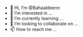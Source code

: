 - 👋 Hi, I’m @Bahaaldeenn
- 👀 I’m interested in ...
- 🌱 I’m currently learning ...
- 💞️ I’m looking to collaborate on ...
- 📫 How to reach me ...

<!---
Bahaaldeenn/Bahaaldeenn is a ✨ special ✨ repository because its `README.md` (this file) appears on your GitHub profile.
You can click the Preview link to take a look at your changes.
--->
